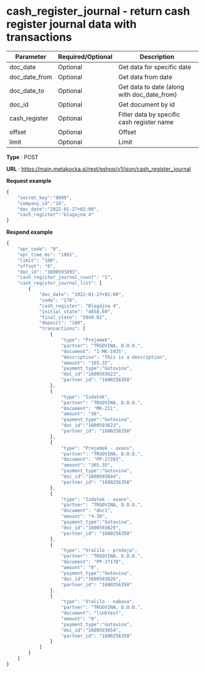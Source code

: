 # cash_register_journal - return cash register journal data with transactions

| Parameter     | Required/Optional | Description                                 |
|---------------|-------------------|---------------------------------------------|
| doc_date      | Optional          | Get data for specific date                  |
| doc_date_from | Optional          | Get data from date                          |
| doc_date_to   | Optional          | Get data to date (along with doc_date_from) |
| doc_id        | Optional          | Get document by id                          |
| cash_register | Optional          | Filter data by specific cash register name  |
| offset        | Optional          | Offset                                      |
| limit         | Optional          | Limit                                       |

**Type** : POST

**URL** : https://main.metakocka.si/rest/eshop/v1/json/cash_register_journal

**Request example**
```javascript
{
    "secret_key":"8899",
    "company_id":"16",
    "doc_date":"2022-01-27+02:00",
    "cash_register":"blagajna 4"
} 
```

**Respond example**
```javascript
{
    "opr_code": "0",
    "opr_time_ms": "1081",
    "limit": "100",
    "offset": "0",
    "doc_id": "1600593893",
    "cash_register_journal_count": "1",
    "cash_register_journal_list": [
        {
            "doc_date": "2022-01-27+02:00",
            "code": "170",
            "cash_register": "Blagajna 4",
            "initial_state": "4658.69",
            "final_state": "5049.01",
            "deposit": "100",
            "transactions": [
                {
                    "type": "Prejemek",
                    "partner": "TRGOVINA, D.O.O.",
                    "document": "1-MK-1935",
                    "description": "This is a description",
                    "amount": "165.35",
                    "payment_type":"Gotovina",
                    "doc_id":"1600593623",
                    "partner_id": "1600256350"
                },
                {
                    "type": "Izdatek",
                    "partner": "TRGOVINA, D.O.O.",
                    "document": "MK-211",
                    "amount": "36",
                    "payment_type":"Gotovina",
                    "doc_id":"1600593623",
                    "partner_id": "1600256350"
                },
                {
                    "type": "Prejemek - avans",
                    "partner": "TRGOVINA, D.O.O.",
                    "document": "PP-27203",
                    "amount": "365.35",
                    "payment_type":"Gotovina",
                    "doc_id":"1600593644",
                    "partner_id": "1600256350"
                },
                {
                    "type": "Izdatek - avans",
                    "partner": "TRGOVINA, D.O.O.",
                    "document": "doc1",
                    "amount": "4.38",
                    "payment_type":"Gotovina",
                    "doc_id":"1600593629",
                    "partner_id": "1600256350"
                },
                {
                    "type": "Vračilo - prodaja",
                    "partner": "TRGOVINA, D.O.O.",
                    "document": "PP-27178",
                    "amount": "0",
                    "payment_type":"Gotovina",
                    "doc_id":"1600593626",
                    "partner_id": "1600256350"
                },
                {
                    "type": "Vračilo - nabava",
                    "partner": "TRGOVINA, D.O.O.",
                    "document": "linktest",
                    "amount": "0",
                    "payment_type":"Gotovina",
                    "doc_id":"1600593654",
                    "partner_id": "1600256350"
                }
            ]
        }
    ]
}
```
